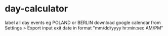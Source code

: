 # day-calculator

label all day events eg POLAND or BERLIN
download google calendar from Settings > Export
input exit date in format "mm/dd/yyyy hr:min:sec AM/PM"